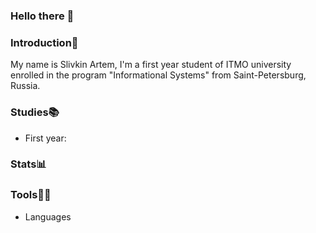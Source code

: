 ### Hello there 👋

### Introduction🤗
My name is Slivkin Artem, I'm a first year student of ITMO university enrolled in the program "Informational Systems" from Saint-Petersburg, Russia.

### Studies📚
- First year:

### Stats📊

### Tools👨‍💻

- Languages
